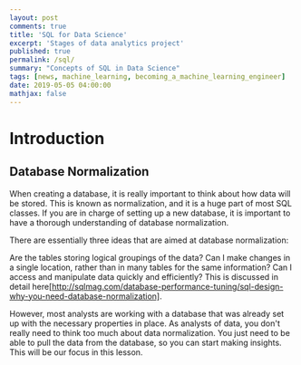 ```yaml
---
layout: post
comments: true
title: 'SQL for Data Science'
excerpt: 'Stages of data analytics project'
published: true
permalink: /sql/
summary: "Concepts of SQL in Data Science"
tags: [news, machine_learning, becoming_a_machine_learning_engineer]
date: 2019-05-05 04:00:00
mathjax: false
---
```


# Introduction

## Database Normalization
When creating a database, it is really important to think about how data will be stored. This is known as normalization, and it is a huge part of most SQL classes. If you are in charge of setting up a new database, it is important to have a thorough understanding of database normalization.

There are essentially three ideas that are aimed at database normalization:

Are the tables storing logical groupings of the data?
Can I make changes in a single location, rather than in many tables for the same information?
Can I access and manipulate data quickly and efficiently?
This is discussed in detail here[http://sqlmag.com/database-performance-tuning/sql-design-why-you-need-database-normalization].

However, most analysts are working with a database that was already set up with the necessary properties in place. As analysts of data, you don't really need to think too much about data normalization. You just need to be able to pull the data from the database, so you can start making insights. This will be our focus in this lesson.